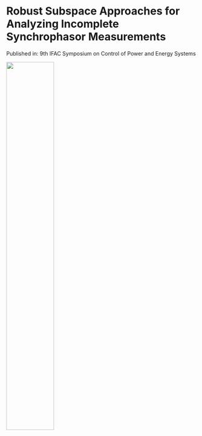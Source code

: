 # Robust Subspace Approaches for Analyzing Incomplete Synchrophasor Measurements
Published in: 9th IFAC Symposium on Control of Power and Energy Systems

<img src="https://user-images.githubusercontent.com/67979833/87258801-6cde9b80-c474-11ea-8042-cf8c81847f16.png" width=50% height=50%>

